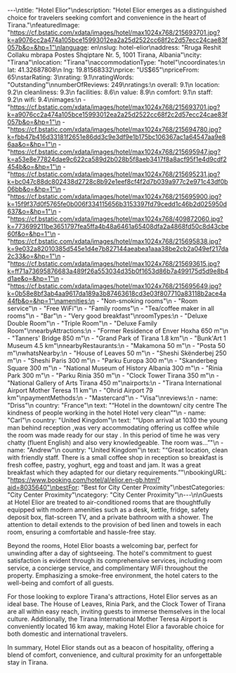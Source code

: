 ---\ntitle: "Hotel Elior"\ndescription: "Hotel Elior emerges as a distinguished choice for travelers seeking comfort and convenience in the heart of Tirana."\nfeaturedImage: "https://cf.bstatic.com/xdata/images/hotel/max1024x768/215693701.jpg?k=a9076cc2a474a105bce15993012ea2a25d2522cc68f2c2d57ecc24cae83f057b&o=&hp=1"\nlanguage: en\nslug: hotel-elior\naddress: "Rruga Reshit Collaku mbrapa Postes Shqiptare Nr. 5, 1001 Tirana, Albania"\ncity: "Tirana"\nlocation: "Tirana"\naccommodationType: "hotel"\ncoordinates:\n  lat: 41.32687808\n  lng: 19.81568332\nprice: "US$65"\npriceFrom: 65\nstarRating: 3\nrating: 9.1\nratingWords: "Outstanding"\nnumberOfReviews: 249\nratings:\n  overall: 9.1\n  location: 9.2\n  cleanliness: 9.3\n  facilities: 8.6\n  value: 8.9\n  comfort: 9.1\n  staff: 9.2\n  wifi: 9.4\nimages:\n  - "https://cf.bstatic.com/xdata/images/hotel/max1024x768/215693701.jpg?k=a9076cc2a474a105bce15993012ea2a25d2522cc68f2c2d57ecc24cae83f057b&o=&hp=1"\n  - "https://cf.bstatic.com/xdata/images/hotel/max1024x768/215694780.jpg?k=fbb47b416d33181f2651e86dd3c9e3df9e1b175bc106367ac1a64547aa9e86aa&o=&hp=1"\n  - "https://cf.bstatic.com/xdata/images/hotel/max1024x768/215695947.jpg?k=a53e8e77824dae9c622ca589d2b028b5f8aeb3417f8a8acf95f1e4d9cdf2454b&o=&hp=1"\n  - "https://cf.bstatic.com/xdata/images/hotel/max1024x768/215695231.jpg?k=bc047c88dc802438d2728c8b92e1eef8cf4f2d7b039a977c2e971c43df0b06bb&o=&hp=1"\n  - "https://cf.bstatic.com/xdata/images/hotel/max1024x768/215695900.jpg?k=15f9f37d0f5765fe0b006f334115656b3153397fd79cedd1c46b2d025950d637&o=&hp=1"\n  - "https://cf.bstatic.com/xdata/images/hotel/max1024x768/409872060.jpg?k=773699211be3651797fea5ffa4b48a6461a65408dfa2a4868fd50c8d43cbe60f&o=&hp=1"\n  - "https://cf.bstatic.com/xdata/images/hotel/max1024x768/215695838.jpg?k=9e032a82010385d545e1d4e7b827144aeabea1aaa38be2cb2a049ef217da2c33&o=&hp=1"\n  - "https://cf.bstatic.com/xdata/images/hotel/max1024x768/215693615.jpg?k=ff71a73695876683a489f26a553034d35b0f1653d86b7a499175d5d9e8b4d1ae&o=&hp=1"\n  - "https://cf.bstatic.com/xdata/images/hotel/max1024x768/215695649.jpg?k=0b58e8bf3ab4aa9617da189a3b87463618cd3e03f807710a83118b2ace4a44fb&o=&hp=1"\namenities:\n  - "Non-smoking rooms"\n  - "Room service"\n  - "Free WiFi"\n  - "Family rooms"\n  - "Tea/coffee maker in all rooms"\n  - "Bar"\n  - "Very good breakfast"\nroomTypes:\n  - "Deluxe Double Room"\n  - "Triple Room"\n  - "Deluxe Family Room"\nnearbyAttractions:\n  - "Former Residence of Enver Hoxha 650 m"\n  - "Tanners' Bridge 850 m"\n  - "Grand Park of Tirana 1.8 km"\n  - "Bunk'Art 1 Museum 4.5 km"\nnearbyRestaurants:\n  - "Makamona 50 m"\n  - "Posta 50 m"\nwhatsNearby:\n  - "House of Leaves 50 m"\n  - "Sheshi Skënderbej 250 m"\n  - "Sheshi Paris 300 m"\n  - "Parku Europa 300 m"\n  - "Skanderbeg Square 300 m"\n  - "National Museum of History Albania 300 m"\n  - "Rinia Park 300 m"\n  - "Parku Rinia 350 m"\n  - "Clock Tower Tirana 350 m"\n  - "National Gallery of Arts Tirana 450 m"\nairports:\n  - "Tirana International Airport Mother Teresa 11 km"\n  - "Ohrid Airport 79 km"\npaymentMethods:\n  - "Mastercard"\n  - "Visa"\nreviews:\n  - name: "Driss"\n    country: "France"\n    text: "“Hotel in the downtown/ city centre
The kindness of people working in the hotel
Hotel very clean”"\n  - name: "Carl"\n    country: "United Kingdom"\n    text: "“Upon arrival at 1030 the young man behind reception ,was very accommodating offering us coffee while the room was made ready for our stay . In this period of time he was very chatty (fluent English) and also very knowledgeable. The room was...”"\n  - name: "Andrew"\n    country: "United Kingdom"\n    text: "“Great location, clean with friendly staff. There is a small coffee shop in reception so breakfast is fresh coffee, pastry, yoghurt, egg and toast and jam. It was a great breakfast which they adapted for our dietary requirements.”"\nbookingURL: "https://www.booking.com/hotel/al/elior.en-gb.html?aid=8035640"\nbestFor: "Best for City Center Proximity"\nbestCategories: "City Center Proximity"\ncategory: "City Center Proximity"\n---\n\nGuests at Hotel Elior are treated to air-conditioned rooms that are thoughtfully equipped with modern amenities such as a desk, kettle, fridge, safety deposit box, flat-screen TV, and a private bathroom with a shower. The attention to detail extends to the provision of bed linen and towels in each room, ensuring a comfortable and hassle-free stay.

Beyond the rooms, Hotel Elior boasts a welcoming bar, perfect for unwinding after a day of sightseeing. The hotel's commitment to guest satisfaction is evident through its comprehensive services, including room service, a concierge service, and complimentary WiFi throughout the property. Emphasizing a smoke-free environment, the hotel caters to the well-being and comfort of all guests.

For those looking to explore Tirana's attractions, Hotel Elior serves as an ideal base. The House of Leaves, Rinia Park, and the Clock Tower of Tirana are all within easy reach, inviting guests to immerse themselves in the local culture. Additionally, the Tirana International Mother Teresa Airport is conveniently located 16 km away, making Hotel Elior a favorable choice for both domestic and international travelers.

In summary, Hotel Elior stands out as a beacon of hospitality, offering a blend of comfort, convenience, and cultural proximity for an unforgettable stay in Tirana.